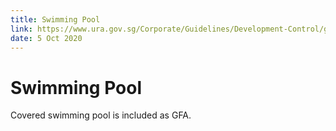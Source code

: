 ```yaml
---
title: Swimming Pool
link: https://www.ura.gov.sg/Corporate/Guidelines/Development-Control/gross-floor-area/GFA/SwimmingPool
date: 5 Oct 2020
---
```


# Swimming Pool

Covered swimming pool is included as GFA.


